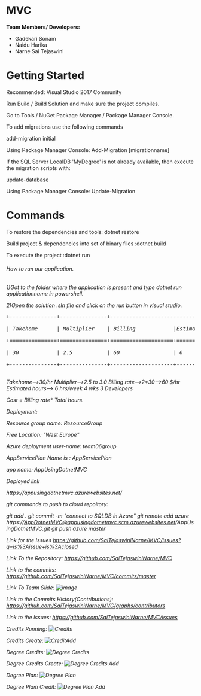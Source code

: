 # MVC

<b>Team Members/ Developers:</b> <br>
<ul>
<li>Gadekari Sonam</li>
<li>Naidu Harika</li>
<li>Narne Sai Tejaswini</li>
</ul>

<h1>Getting Started</h1>
<p>Recommended: Visual Studio 2017 Community</p>

<p>Run Build / Build Solution and make sure the project compiles.</p>

<p>Go to Tools / NuGet Package Manager / Package Manager Console.</p>

<p>To add migrations use the following commands</p>

<p>add-migration initial</p>
<p>Using Package Manager Console: Add-Migration [migrationname]</p>

<p>If the SQL Server LocalDB 'MyDegree' is not already available, then execute the migration scripts with:</p>

<p>update-database</p>
<p>Using Package Manager Console: Update-Migration</p>
<h1>Commands</h1>
<p>To restore the dependencies and tools: dotnet restore</p>
<p>Build project & dependencies into set of binary files :dotnet build</p>
<p>To execute the project :dotnet run</p>

<h6>How to run our application.<h6>
<p>1)Got to the folder where the application is present and type dotnet run applicationname in powershell.</p>
<p>2)Open the solution .sln file and click on the run button in visual studio.</p>

<pre>
+---------------+---------------+-------------------------------------------------------------------+<br/>
| Takehome      | Multiplier    | Billing            |Estimated hours  per week   | Developers| Cost|<br/>
+===============+===============+====================+================+===========+===========+======<br/>
| 30            | 2.5           | 60                 | 6                          |3          |5400 |<br/>
+---------------+---------------+--------------------+----------------------------+-----------+------<br/>
</pre>

Takehome-->30/hr
Multiplier-->2.5 to 3.0
Billing rate-->2*30-->60 $/hr
Estimated hours-->
6 hrs/week *4 wks* 3 Developers

Cost = Billing rate* Total hours.

Deployment:
<p>Resource group name: ResourceGroup</p>
<p>Free Location: "West Europe"</p>
<p>Azure deployment user-name: team06group</p>
<p>AppServicePlan Name is : AppServicePlan</p>
<p>app name: AppUsingDotnetMVC</p>
<p> Deployed link</p>
https://appusingdotnetmvc.azurewebsites.net/

<p>git commands to push to cloud repoitory:</p>

git add .
git commit -m "connect to SQLDB in Azure"
git remote add azure https://AppDotnetMVC@appusingdotnetmvc.scm.azurewebsites.net/AppUsingDotnetMVC.git
git push azure master

Link for the Issues
https://github.com/SaiTejaswiniNarne/MVC/issues?q=is%3Aissue+is%3Aclosed

Link To the Repository:
https://github.com/SaiTejaswiniNarne/MVC

Link to the commits:
https://github.com/SaiTejaswiniNarne/MVC/commits/master

Link To Team Slide:
![image](https://user-images.githubusercontent.com/42949313/56475016-1983c600-6448-11e9-8983-806de5933526.png)

Link to the Commits History(Contributions):
https://github.com/SaiTejaswiniNarne/MVC/graphs/contributors

Link to the Issues:
https://github.com/SaiTejaswiniNarne/MVC/issues

Credits Running:
![Credits](https://user-images.githubusercontent.com/42949313/56475388-2fe05080-644d-11e9-92bf-d4fb3c0fd4fa.PNG)

Credits Create:
![CreditAdd](https://user-images.githubusercontent.com/42949313/56475396-59997780-644d-11e9-914f-c3e3ac9d3088.PNG)

Degree Credits:
![Degree Credits](https://user-images.githubusercontent.com/42949313/56475419-a2e9c700-644d-11e9-9572-2e219a537bd1.PNG)

Degree Credits Create:
![Degree Credits Add](https://user-images.githubusercontent.com/42949313/56475421-a8dfa800-644d-11e9-83eb-d9d9250dc8be.PNG)

Degree Plan:
![Degree Plan](https://user-images.githubusercontent.com/42949313/56475441-ef350700-644d-11e9-9bf0-460ddf3a1470.PNG)

Degree Plam Credit:
![Degree Plan Add](https://user-images.githubusercontent.com/42949313/56475445-f5c37e80-644d-11e9-9bb4-3ba104399a47.PNG)


